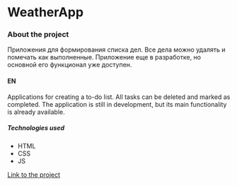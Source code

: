 # WeatherApp

### About the project
Приложения для формирования списка дел. Все дела можно удалять и помечать как выполненные.
Приложение еще в разработке, но основной его функционал уже доступен.


#### EN
Applications for creating a to-do list. All tasks can be deleted and marked as completed. 
The application is still in development, but its main functionality is already available.


##### Technologies used
- HTML
- CSS
- JS

[Link to the project](https://mestr3z.github.io/toDo/)
